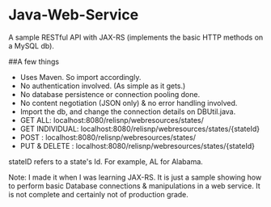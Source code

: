 # Java-Web-Service
A sample RESTful API with JAX-RS (implements the basic HTTP methods on a MySQL db).

##A few things
* Uses Maven. So import accordingly.
* No authentication involved. (As simple as it gets.)
* No database persistence or connection pooling done.
* No content negotiation (JSON only) & no error handling involved.
* Import the db, and change the connection details on DBUtil.java.
* GET ALL: localhost:8080/relisnp/webresources/states/
* GET INDIVIDUAL: localhost:8080/relisnp/webresources/states/{stateId}
* POST : localhost:8080/relisnp/webresources/states/
* PUT & DELETE : localhost:8080/relisnp/webresources/states/{stateId}

stateID refers to a state's Id. For example, AL for Alabama.

Note: I made it when I was learning JAX-RS. It is just a sample showing how to perform basic Database connections & manipulations in a web service. It is not complete and certainly not of production grade.